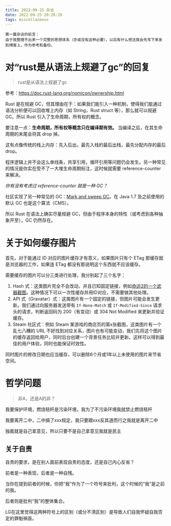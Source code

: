 ```yaml
---
title: 2022-09-25 杂谈
date: 2022-09-25 20:26:28
tags: miscellaneous
---
```


```
第一篇杂谈的前言：
由于我整理不出来一个完整的思想体系（亦或没有这种必要），以后有什么想法我会先写下来发到博客上，作为参考和备份。
```

# 对“rust是从语法上规避了gc”的回复

> rust是从语法上规避了gc

参考：<https://doc.rust-lang.org/nomicon/ownership.html>

Rust 是在规避 GC，但其理由在于：如果我们能引入一种机制，使得我们能通过语法分析便可以回收堆上内存（如 String，Rust struct 等），那么就可以规避 GC。所以 Rust 引入了生命周期，所有权的概念。

要注意一点：**生命周期，所有权等概念只在编译期有效。** 当编译之后，在其生命周期的末尾会将其 drop 掉。

这有点像传统的栈上内存：先入后出。最先入栈的最后出栈，最先分配内存的最后 drop。

程序逻辑上并不会这么单线条，共享引用，循环引用等问题仍会发生。另一种常见的情况是你实在受不了一大堆生命周期标注，这时候就需要 reference-counter 来解决。

_你有没有考虑过 reference-counter 就是一种 GC？_

社区实现了另一种常见的 GC：[Mark and sweep GC](https://github.com/Manishearth/rust-gc)。在 Java 1.7 及之前使用的默认 GC 也是这个算法（CMS）。

所以 Rust 在语法上确实尽量规避 GC，但由于程序本身的特性（或考虑到各种抽象开至），GC 仍然存在。

# 关于如何缓存图片

首先，对于能通过 ID 对应的图片缓存才有意义，如果图片只有个 ETag 那缓存就是浏览器的工作，如果连 ETag 都没有那说明这个东西就不应该缓存。

需要缓存的图片可以分三类进行处理，我分别起了三个名字：

1. Hash 式：这类图片完全不会改动，并且已知固定链接，例如[命运2的一个武器截图](https://www.bungie.net/common/destiny2_content/screenshots/3886416794.jpg)。这种情况下可以一次性缓存并用ID对应，不需要做其他处理。
2. API 式（Gravatar）式：这类图片有一个固定的链接，但图片可能会发生更新。我们通过向服务器发送带有 `If-None-Match` 或 `If-Modified-Since` 请求头的请求，判断返回码为 200（有变动）或 304 Not Modified 来更新并验证缓存。
3. Steam 社区式：例如 Steam 某游戏的商店页的第x张截图，这类图片有一个乱七八糟的 URL 不好找到对应关系，图片也有可能变动，我们先将这个图片的缓存返回给用户，同时后台创建一个背景任务比较并更新。这样可以得到最佳的用户体验，同时也能保证时效性。

同时图片的修改日期也应当缓存，可以删除6个月或1年以上未使用的图片来节省空间。

# 哲学问题

> 非A，还是A的非？

我要保护环境，燃烧秸秆是污染环境，我为了不污染环境我就禁止燃烧秸秆

我要离开二中，二中搞了xxx规定，我只要跟xxx反其道而行之我就是离开二中

独裁就是自己拿意见，所以只要不是自己拿意见我就是民主

## 关于自责

自责的要求，是在别人面前表现自责的态度，还是自己内心反省？

前者是一种表现，后者是一种自残。

当你在提到前者的时候，你把“我”作为了一个符号来批判，这个时候的“我”是之前的我。

后者则是批判“我”的整体集合。

LG在这里觉得这两种符号上的区别（或分不清区别）是导致人们自我怀疑自我否定的罪魁祸首。
